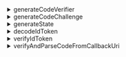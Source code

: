 <details>
  <summary>generateCodeVerifier</summary>

Generate a code verifier.  
The length of the code verifier is hardcoded as 64.  
The return value MUST be encrypted to an URL-safe base64 format string.

**Reference**

- [PKCE](https://oauth.net/2/pkce/)

**Parameters**

None.

**Return Type**

`string`

</details>

<details>
  <summary>generateCodeChallenge</summary>

Generate a code challenge based on a code verifier.  
This method encrypts the code verifier and returns the result in a URL-safe Base64 format.  
We hardcode the encryption algorithm as `SHA-256` in Logto V1.

**Reference**

- [PKCE](https://oauth.net/2/pkce/)

**Parameters**

| Name         | Type     | Notes                                                      |
| ------------ | -------- | ---------------------------------------------------------- |
| codeVerifier | `string` | Generated by [generateCodeVerifier](#generatecodeverifier) |

**Return Type**

`string`

</details>

<details>
  <summary>generateState</summary>

"State" is used to prevent the CSRF attack.  
The length of the "state" is hardcoded as 64.  
The result string to be returned MUST be encrypted to an URL-safe base64 format string.

**Reference**

- [CSRF](https://datatracker.ietf.org/doc/html/rfc6749#section-10.12)

**Parameters**

None.

**Return Type**

`string`

</details>

<details>
  <summary>decodeIdToken</summary>

Decode an ID Token without secret verification.  
Return an `IdTokenClaims` which carries all the token claims in the payload section.

**Parameters**

| Name  | Type     |
| ----- | -------- |
| token | `string` |

**Return Type**

`IdTokenClaims`

**Throws**

- The `token` is not a valid JWT.

</details>

<details>
  <summary>verifyIdToken</summary>

Verify if an ID Token is legal.

**Verify Signing Key**

OIDC supported the JSON Web Key Set.
This function accepts a `JsonWebKeySet` object from a 3rd-party library (jose) for verification.

```json
// JsonWebKeySet example
{
  "keys": [
    {
      "kty": "RSA",
      "use": "sig",
      "kid": "xxxx",
      "e": "xxxx",
      "n": "xxxx"
    }
  ]
}
```

**Verify Claims**

- Verify the `iss` in the ID Token matches the issuer of this token.
- Verify the `aud` (audience) Claim is equal to the client ID.
- Verify that the current time is before the expiry time.
- Verify that the issued at time (`iat`) is not more than +/- 1 minute on the current time.

**Reference**

- [OpenID connect core - ID Token Validation](https://openid.net/specs/openid-connect-core-1_0.html#IDTokenValidation)

**Parameters**

| Name     | Type            |
| -------- | --------------- |
| idToken  | `string`        |
| clientId | `string`        |
| issuer   | `string`        |
| jwks     | `JsonWebKeySet` |

**Return Type**

`void`

**Throws**

- Verify signing key failed
- Verify claims failed

</details>

<details>
  <summary>verifyAndParseCodeFromCallbackUri</summary>

Verify the sign-in callbackUri is legal and return the `code` extracted from callbackUri.

**Verify Callback URI**

- Verify the `callbackUri` should start with `redirectUri`
- Verify there is no `error` in the `callbackUri` (Refer to [Error Response](https://datatracker.ietf.org/doc/html/rfc6749#section-4.1.2.1) in redirect URI).
- Verify the `callbackUri` contains `state`, which should equal to the `state` value you specified in `generateSignInUri`.
- Verify the `callbackUri` contains the parameter value `code`, which you will use when requesting to `/oidc/token` (by refresh token).

**Parameters**

| Name        | Type     |
| ----------- | -------- |
| callbackUri | `string` |
| redirectUri | `string` |
| state       | `string` |

**Return Type**

`string`

**Throws**

- Verifications failed

</details>
